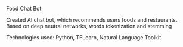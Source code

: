 Food Chat Bot

Created AI chat bot, which recommends users foods and restaurants. Based on deep neutral networks, words tokenization and stemming

Technologies used: Python, TFLearn, Natural Language Toolkit
